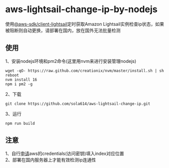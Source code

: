 # aws-lightsail-change-ip-by-nodejs
使用[@aws-sdk/client-lightsail](https://docs.aws.amazon.com/AWSJavaScriptSDK/v3/latest/clients/client-lightsail/index.html)定时获取Amazon Lightsail实例检查ip状态，如果被阻断则自动更换，请部署在国内，放在国外无法批量检测
## 使用
1、安装nodejs环境和pm2命令(这里用nvm来进行安装管理nodejs)
```
wget -qO- https://raw.github.com/creationix/nvm/master/install.sh | sh
reboot
nvm install 16
npm i pm2 -g
```
2、下载
```
git clone https://github.com/sola614/aws-lightsail-change-ip.git
```
3、运行
```
npm run build
```
## 注意
1、自行[申请](https://console.aws.amazon.com/iam/home?region=ap-northeast-1#/security_credentials)aws的credentials(访问密钥)填入index对应位置  
2、部署在国内服务器上才能有效检测ip连通性
